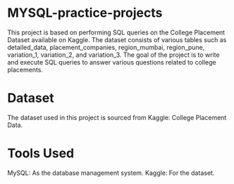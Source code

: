 # MYSQL-practice-projects
This project is based on performing SQL queries on the College Placement Dataset available on Kaggle.
The dataset consists of various tables such as detailed_data, placement_companies, region_mumbai, region_pune, variation_1, variation_2, and variation_3.
The goal of the project is to write and execute SQL queries to answer various questions related to college placements.

# Dataset 
The dataset used in this project is sourced from Kaggle: College Placement Data.

# Tools Used
MySQL: As the database management system.
Kaggle: For the dataset.
